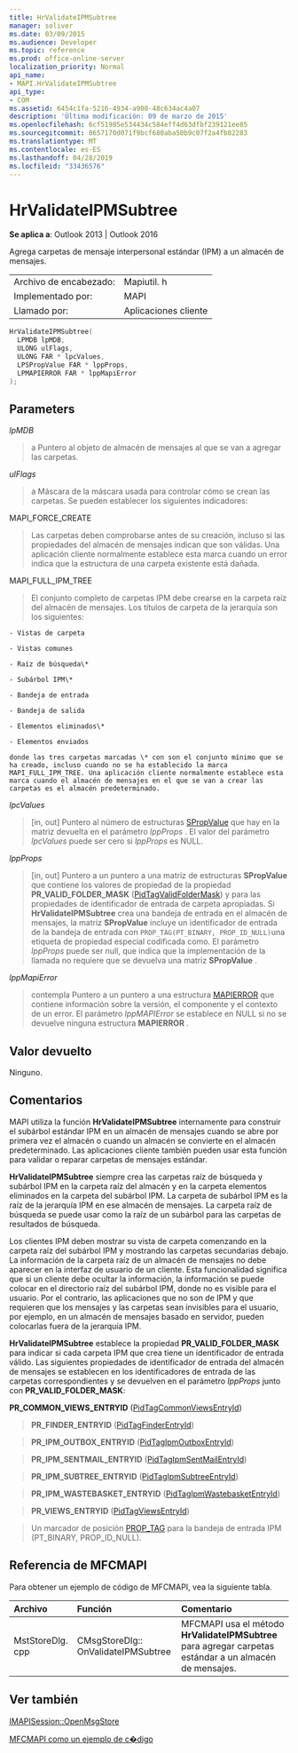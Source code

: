 ```yaml
---
title: HrValidateIPMSubtree
manager: soliver
ms.date: 03/09/2015
ms.audience: Developer
ms.topic: reference
ms.prod: office-online-server
localization_priority: Normal
api_name:
- MAPI.HrValidateIPMSubtree
api_type:
- COM
ms.assetid: 6454c1fa-5216-4934-a908-48c634ac4a07
description: 'Última modificación: 09 de marzo de 2015'
ms.openlocfilehash: 6cf51985e534434c584eff4d63dfbf239121ee85
ms.sourcegitcommit: 8657170d071f9bcf680aba50b9c07f2a4fb82283
ms.translationtype: MT
ms.contentlocale: es-ES
ms.lasthandoff: 04/28/2019
ms.locfileid: "33436576"
---
```

# <a name="hrvalidateipmsubtree"></a>HrValidateIPMSubtree

  
  
**Se aplica a**: Outlook 2013 | Outlook 2016 
  
Agrega carpetas de mensaje interpersonal estándar (IPM) a un almacén de mensajes. 
  
|||
|:-----|:-----|
|Archivo de encabezado:  <br/> |Mapiutil. h  <br/> |
|Implementado por:  <br/> |MAPI  <br/> |
|Llamado por:  <br/> |Aplicaciones cliente  <br/> |
   
```cpp
HrValidateIPMSubtree(
  LPMDB lpMDB,
  ULONG ulFlags,
  ULONG FAR * lpcValues,
  LPSPropValue FAR * lppProps,
  LPMAPIERROR FAR * lppMapiError
);
```

## <a name="parameters"></a>Parameters

 _lpMDB_
  
> a Puntero al objeto de almacén de mensajes al que se van a agregar las carpetas. 
    
 _ulFlags_
  
> a Máscara de la máscara usada para controlar cómo se crean las carpetas. Se pueden establecer los siguientes indicadores:
    
MAPI_FORCE_CREATE 
  
> Las carpetas deben comprobarse antes de su creación, incluso si las propiedades del almacén de mensajes indican que son válidas. Una aplicación cliente normalmente establece esta marca cuando un error indica que la estructura de una carpeta existente está dañada. 
    
MAPI_FULL_IPM_TREE 
  
> El conjunto completo de carpetas IPM debe crearse en la carpeta raíz del almacén de mensajes. Los títulos de carpeta de la jerarquía son los siguientes:
    
    - Vistas de carpeta
    
    - Vistas comunes
    
    - Raíz de búsqueda\*
    
    - Subárbol IPM\*
    
    - Bandeja de entrada
    
    - Bandeja de salida
    
    - Elementos eliminados\*
    
    - Elementos enviados
    
    donde las tres carpetas marcadas \* con son el conjunto mínimo que se ha creado, incluso cuando no se ha establecido la marca MAPI_FULL_IPM_TREE. Una aplicación cliente normalmente establece esta marca cuando el almacén de mensajes en el que se van a crear las carpetas es el almacén predeterminado.
    
 _lpcValues_
  
> [in, out] Puntero al número de estructuras [SPropValue](spropvalue.md) que hay en la matriz devuelta en el parámetro _lppProps_ . El valor del parámetro _lpcValues_ puede ser cero si _lppProps_ es NULL. 
    
 _lppProps_
  
> [in, out] Puntero a un puntero a una matriz de estructuras **SPropValue** que contiene los valores de propiedad de la propiedad **PR_VALID_FOLDER_MASK** ([PidTagValidFolderMask](pidtagvalidfoldermask-canonical-property.md)) y para las propiedades de identificador de entrada de carpeta apropiadas. Si **HrValidateIPMSubtree** crea una bandeja de entrada en el almacén de mensajes, la matriz **SPropValue** incluye un identificador de entrada de la bandeja de entrada con `PROP_TAG(PT_BINARY, PROP_ID_NULL)`una etiqueta de propiedad especial codificada como. El parámetro _lppProps_ puede ser null, que indica que la implementación de la llamada no requiere que se devuelva una matriz **SPropValue** . 
    
 _lppMapiError_
  
> contempla Puntero a un puntero a una estructura [MAPIERROR](mapierror.md) que contiene información sobre la versión, el componente y el contexto de un error. El parámetro _lppMAPIError_ se establece en NULL si no se devuelve ninguna estructura **MAPIERROR** . 
    
## <a name="return-value"></a>Valor devuelto

Ninguno.
  
## <a name="remarks"></a>Comentarios

MAPI utiliza la función **HrValidateIPMSubtree** internamente para construir el subárbol estándar IPM en un almacén de mensajes cuando se abre por primera vez el almacén o cuando un almacén se convierte en el almacén predeterminado. Las aplicaciones cliente también pueden usar esta función para validar o reparar carpetas de mensajes estándar. 
  
 **HrValidateIPMSubtree** siempre crea las carpetas raíz de búsqueda y subárbol IPM en la carpeta raíz del almacén y en la carpeta elementos eliminados en la carpeta del subárbol IPM. La carpeta de subárbol IPM es la raíz de la jerarquía IPM en ese almacén de mensajes. La carpeta raíz de búsqueda se puede usar como la raíz de un subárbol para las carpetas de resultados de búsqueda. 
  
Los clientes IPM deben mostrar su vista de carpeta comenzando en la carpeta raíz del subárbol IPM y mostrando las carpetas secundarias debajo. La información de la carpeta raíz de un almacén de mensajes no debe aparecer en la interfaz de usuario de un cliente. Esta funcionalidad significa que si un cliente debe ocultar la información, la información se puede colocar en el directorio raíz del subárbol IPM, donde no es visible para el usuario. Por el contrario, las aplicaciones que no son de IPM y que requieren que los mensajes y las carpetas sean invisibles para el usuario, por ejemplo, en un almacén de mensajes basado en servidor, pueden colocarlas fuera de la jerarquía IPM. 
  
 **HrValidateIPMSubtree** establece la propiedad **PR_VALID_FOLDER_MASK** para indicar si cada carpeta IPM que crea tiene un identificador de entrada válido. Las siguientes propiedades de identificador de entrada del almacén de mensajes se establecen en los identificadores de entrada de las carpetas correspondientes y se devuelven en el parámetro _lppProps_ junto con **PR_VALID_FOLDER_MASK**: 
  
 **PR_COMMON_VIEWS_ENTRYID** ([PidTagCommonViewsEntryId](pidtagcommonviewsentryid-canonical-property.md))
  
> **PR_FINDER_ENTRYID** ([PidTagFinderEntryId](pidtagfinderentryid-canonical-property.md))
  
> **PR_IPM_OUTBOX_ENTRYID** ([PidTagIpmOutboxEntryId](pidtagipmoutboxentryid-canonical-property.md))
  
> **PR_IPM_SENTMAIL_ENTRYID** ([PidTagIpmSentMailEntryId](pidtagipmsentmailentryid-canonical-property.md))
  
> **PR_IPM_SUBTREE_ENTRYID** ([PidTagIpmSubtreeEntryId](pidtagipmsubtreeentryid-canonical-property.md))
  
> **PR_IPM_WASTEBASKET_ENTRYID** ([PidTagIpmWastebasketEntryId](pidtagipmwastebasketentryid-canonical-property.md))
  
> **PR_VIEWS_ENTRYID** ([PidTagViewsEntryId](pidtagviewsentryid-canonical-property.md))
  
> Un marcador de posición [PROP_TAG](prop_tag.md) para la bandeja de entrada IPM (PT_BINARY, PROP_ID_NULL). 
    
## <a name="mfcmapi-reference"></a>Referencia de MFCMAPI

Para obtener un ejemplo de código de MFCMAPI, vea la siguiente tabla.
  
|**Archivo**|**Función**|**Comentario**|
|:-----|:-----|:-----|
|MstStoreDlg. cpp  <br/> |CMsgStoreDlg:: OnValidateIPMSubtree  <br/> |MFCMAPI usa el método **HrValidateIPMSubtree** para agregar carpetas estándar a un almacén de mensajes.  <br/> |
   
## <a name="see-also"></a>Ver también



[IMAPISession::OpenMsgStore](imapisession-openmsgstore.md)


[MFCMAPI como un ejemplo de c�digo](mfcmapi-as-a-code-sample.md)


